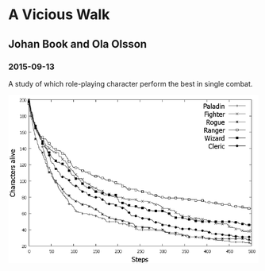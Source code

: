 # A Vicious Walk
## Johan Book and Ola Olsson
### 2015-09-13

A study of which role-playing character perform the best in single combat.

<img src="https://raw.githubusercontent.com/JohanBook/vicious_walk/master/graph.png" alt="Graph">
